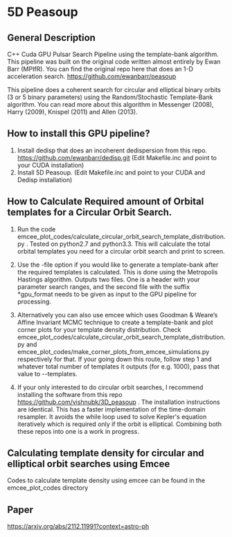 # 5D Peasoup

## General Description 
C++ Cuda GPU Pulsar Search Pipeline using the template-bank algorithm. This pipeline was built on the original code written almost entirely by Ewan Barr (MPIfR). You can find the original repo here that does an 1-D acceleration search. https://github.com/ewanbarr/peasoup

This pipeline does a coherent search for circular and elliptical binary orbits (3 or 5 binary parameters) using the Random/Stochastic Template-Bank algorithm. You can read more about this algorithm in Messenger (2008), Harry (2009), Knispel (2011) and Allen (2013).

## How to install this GPU pipeline?

1. Install dedisp that does an incoherent dedispersion from this repo. https://github.com/ewanbarr/dedisp.git (Edit Makefile.inc and point to your CUDA installation)
2. Install 5D Peasoup. (Edit Makefile.inc and point to your CUDA and Dedisp installation)

## How to Calculate Required amount of Orbital templates for a Circular Orbit Search.

1. Run the code emcee_plot_codes/calculate_circular_orbit_search_template_distribution.py . Tested on python2.7 and python3.3. This will calculate the total orbital templates you need for a circular orbit search and print to screen.

2. Use the -file option if you would like to generate a template-bank after the required templates is calculated. This is done using the Metropolis Hastings algorithm. Outputs two files. One is a header with your parameter search ranges, and the second file with the suffix *gpu_format needs to be given as input to the GPU pipeline for processing.

3. Alternatively you can also use emcee which uses Goodman & Weare’s Affine Invariant MCMC technique to create a template-bank and plot corner plots for your template density distribution. Check emcee_plot_codes/calculate_circular_orbit_search_template_distribution.py and emcee_plot_codes/make_corner_plots_from_emcee_simulations.py respectively for that. If your going down this route, follow step 1 and whatever total number of templates it outputs (for e.g. 1000), pass that value to --templates.

4. If your only interested to do circular orbit searches, I recommend installing the software from this repo https://github.com/vishnubk/3D_peasoup . 
The installation instructions are identical. This has a faster implementation of the time-domain resampler. It avoids the while loop used to solve Kepler's equation iteratively which is required only if the orbit is elliptical. Combining both these repos into one is a work in progress.

## Calculating template density for circular and elliptical orbit searches using Emcee
Codes to calculate template density using emcee can be found in the emcee_plot_codes directory

## Paper

https://arxiv.org/abs/2112.11991?context=astro-ph
